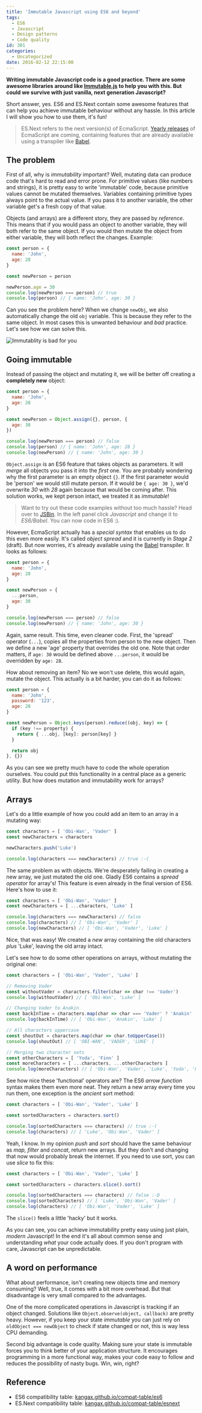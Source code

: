 ```yaml
---
title: 'Immutable Javascript using ES6 and beyond'
tags:
  - ES6
  - Javascript
  - Design patterns
  - Code quality
id: 301
categories:
  - Uncategorized
date: 2016-02-12 22:15:00
---
```

__Writing immutable Javascript code is a good practice. There are some awesome libraries around like [Immutable.js](https://facebook.github.io/immutable-js/) to help you with this. But could we survive with just vanilla, next generation Javascript?__

<!--more-->

Short answer, yes. ES6 and ES.Next contain some awesome features that can help you achieve immutable behaviour without any hassle. In this article I will show you how to use them, it's fun!

> ES.Next refers to the next version(s) of EcmaScript. [Yearly releases](http://www.2ality.com/2015/11/tc39-process.html) of EcmaScript are coming, containing features that are already available using a transpiler like [Babel](http://babeljs.io/).

## The problem

First of all, why is _immutability_ important? Well, mutating data can produce code that's hard to read and error prone. For primitive values (like numbers and strings), it is pretty easy to write 'immutable' code, because primitive values cannot be mutated themselves. Variables containing primitive types always point to the actual value. If you pass it to another variable, the other variable get's a fresh copy of that value.

Objects (and arrays) are a different story, they are passed by _reference_. This means that if you would pass an object to another variable, they will both refer to the same object. If you would then mutate the object from either variable, they will both reflect the changes. Example:

```js
const person = {
  name: 'John',
  age: 28
}

const newPerson = person

newPerson.age = 30
console.log(newPerson === person) // true
console.log(person) // { name: 'John', age: 30 }
```

Can you see the problem here? When we change `newObj`, we also automatically change the old `obj` variable. This is because they refer to the same object. In most cases this is unwanted behaviour and _bad_ practice. Let's see how we can solve this.

![Immutablity is bad for you](immutability.png)

## Going immutable

Instead of passing the object and mutating it, we will be better off creating a __completely new__ object:

```js
const person = {
  name: 'John',
  age: 28
}

const newPerson = Object.assign({}, person, {
  age: 30
})

console.log(newPerson === person) // false
console.log(person) // { name: 'John', age: 28 }
console.log(newPerson) // { name: 'John', age: 30 }
```

`Object.assign` is an ES6 feature that takes objects as parameters. It will _merge_ all objects you pass it into the _first_ one. You are probably wondering why the first parameter is an empty object `{}`. If the first parameter would be 'person' we would still mutate person. If it would be `{ age: 30 }`, we'd overwrite _30_ with _28_ again because that would be coming after. This solution works, we kept person intact, we treated it as _immutable_!

> Want to try out these code examples without too much hassle? Head over to [JSBin](http://jsbin.com/?js,console). In the left panel click _Javascript_ and change it to _ES6/Babel_. You can now code in ES6 :).

However, EcmaScript actually has a _special syntax_ that enables us to do this even more easily. It's called _object spread_ and it is currently in _Stage 2_ (draft). But now worries, it's already available using the [Babel](http://babeljs.io/docs/plugins/preset-stage-2/) transpiler. It looks as follows:

```js
const person = {
  name: 'John',
  age: 28
}

const newPerson = {
  ...person,
  age: 30
}

console.log(newPerson === person) // false
console.log(newPerson) // { name: 'John', age: 30 }
```

Again, same result. This time, even cleaner code. First, the 'spread' operator (`...`), copies all the properties from person to the new object. Then we define a new 'age' property that overrides the old one. Note that order matters, if `age: 30` would be defined above `...person`, it would be overridden by `age: 28`.

How about removing an item? No we won't use delete, this would again, mutate the object. This actually is a bit harder, you can do it as follows:

```js
const person = {
  name: 'John',
  password: '123',
  age: 28
}

const newPerson = Object.keys(person).reduce((obj, key) => {
  if (key !== property) {
    return { ...obj, [key]: person[key] }
  }

  return obj
}, {})
```

As you can see we pretty much have to code the whole operation ourselves. You could put this functionality in a central place as a generic utility. But how does mutation and immutability work for arrays?

## Arrays

Let's do a little example of how you could add an item to an array in a mutating way:

```js
const characters = [ 'Obi-Wan', 'Vader' ]
const newCharacters = characters

newCharacters.push('Luke')

console.log(characters === newCharacters) // true :-(
```

The same problem as with objects. We're desperately failing in creating a new array, we just mutated the old one. Gladly ES6 contains a _spread operator_ for array's! This feature is even already in the final version of ES6. Here's how to use it:

```js
const characters = [ 'Obi-Wan', 'Vader' ]
const newCharacters = [ ...characters, 'Luke' ]

console.log(characters === newCharacters) // false
console.log(characters) // [ 'Obi-Wan', 'Vader' ]
console.log(newCharacters) // [ 'Obi-Wan', 'Vader', 'Luke' ]
```

Nice, that was easy! We created a _new_ array containing the old characters _plus_ 'Luke', leaving the old array intact.

Let's see how to do some other operations on arrays, without mutating the original one:

```js
const characters = [ 'Obi-Wan', 'Vader', 'Luke' ]

// Removing Vader
const withoutVader = characters.filter(char => char !== 'Vader')
console.log(withoutVader) // [ 'Obi-Wan', 'Luke' ]

// Changing Vader to Anakin
const backInTime = characters.map(char => char === 'Vader' ? 'Anakin' : char)
console.log(backInTime) // [ 'Obi-Wan', 'Anakin', 'Luke' ]

// All characters uppercase
const shoutOut = characters.map(char => char.toUpperCase())
console.log(shoutOut) // [ 'OBI-WAN', 'VADER', 'LUKE' ]

// Merging two character sets
const otherCharacters = [ 'Yoda', 'Finn' ]
const moreCharacters = [ ...characters, ...otherCharacters ]
console.log(moreCharacters) // [ 'Obi-Wan', 'Vader', 'Luke', 'Yoda', 'Finn' ]
```

See how nice these 'functional' operators are? The ES6 _arrow function_ syntax makes them even more neat. They return a new array every time you run them, one exception is the _ancient_ sort method:

```js
const characters = [ 'Obi-Wan', 'Vader', 'Luke' ]

const sortedCharacters = characters.sort()

console.log(sortedCharacters === characters) // true :-(
console.log(characters) // [ 'Luke', 'Obi-Wan', 'Vader' ]
```

Yeah, I know. In my opinion _push_ and _sort_ should have the same behaviour as _map, filter_ and _concat_, return new arrays. But they don't and changing that now would probably break the internet. If you need to use sort, you can use _slice_ to fix this:

```js
const characters = [ 'Obi-Wan', 'Vader', 'Luke' ]

const sortedCharacters = characters.slice().sort()

console.log(sortedCharacters === characters) // false :-D
console.log(sortedCharacters) // [ 'Luke', 'Obi-Wan', 'Vader' ]
console.log(characters) // [ 'Obi-Wan', 'Vader', 'Luke' ]
```

The `slice()` feels a little 'hacky' but it works.

As you can see, you can achieve immutability pretty easy using just plain, _modern_ Javascript! In the end it's all about common sense and understanding _what_ your code actually does. If you don't program with care, Javascript can be unpredictable.

## A word on performance

What about performance, isn't creating new objects time and memory consuming? Well, true, it comes with a bit more overhead. But that disadvantage is very small compared to the advantages.

One of the more complicated operations in Javascript is tracking if an object changed. Solutions like `Object.observe(object, callback)` are pretty heavy. However, if you keep your state _immutable_ you can just rely on `oldObject === newObject` to check if state changed or not, this is way less CPU demanding.

Second big advantage is code quality. Making sure your state is immutable forces you to think better of your application structure. It encourages programming in a more functional way, makes your code easy to follow and reduces the possibility of nasty bugs. Win, win, right?

## Reference
- ES6 compatibility table: [kangax.github.io/compat-table/es6](http://kangax.github.io/compat-table/esnext/)
- ES.Next compatibility table: [kangax.github.io/compat-table/esnext](http://kangax.github.io/compat-table/esnext/)
